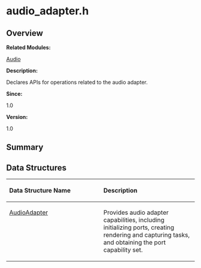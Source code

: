 # audio\_adapter.h<a name="EN-US_TOPIC_0000001054598121"></a>

## **Overview**<a name="section1148687064093524"></a>

**Related Modules:**

[Audio](audio.md)

**Description:**

Declares APIs for operations related to the audio adapter. 

**Since:**

1.0

**Version:**

1.0

## **Summary**<a name="section597781895093524"></a>

## Data Structures<a name="nested-classes"></a>

<a name="table169728015093524"></a>
<table><thead align="left"><tr id="row667013888093524"><th class="cellrowborder" valign="top" width="50%" id="mcps1.1.3.1.1"><p id="p1469976797093524"><a name="p1469976797093524"></a><a name="p1469976797093524"></a>Data Structure Name</p>
</th>
<th class="cellrowborder" valign="top" width="50%" id="mcps1.1.3.1.2"><p id="p1180029433093524"><a name="p1180029433093524"></a><a name="p1180029433093524"></a>Description</p>
</th>
</tr>
</thead>
<tbody><tr id="row1283359932093524"><td class="cellrowborder" valign="top" width="50%" headers="mcps1.1.3.1.1 "><p id="p341733829093524"><a name="p341733829093524"></a><a name="p341733829093524"></a><a href="audioadapter.md">AudioAdapter</a></p>
</td>
<td class="cellrowborder" valign="top" width="50%" headers="mcps1.1.3.1.2 "><p id="p85723715093524"><a name="p85723715093524"></a><a name="p85723715093524"></a>Provides audio adapter capabilities, including initializing ports, creating rendering and capturing tasks, and obtaining the port capability set. </p>
</td>
</tr>
</tbody>
</table>

